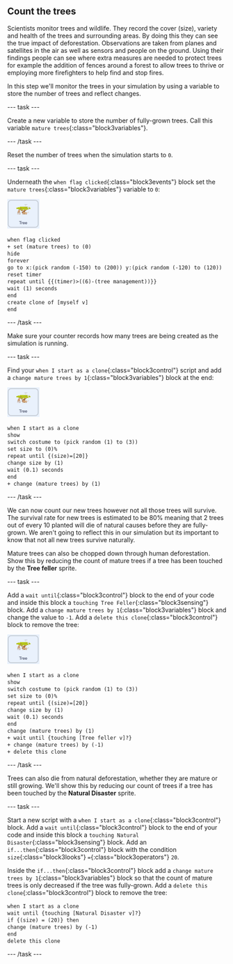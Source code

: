 ## Count the trees

Scientists monitor trees and wildlife. They record the cover (size), variety and health of the trees and surrounding areas. By doing this they can see the true impact of deforestation. Observations are taken from planes and satellites in the air as well as sensors and people on the ground. Using their findings people can see where extra measures are needed to protect trees for example the addition of fences around a forest to allow trees to thrive or employing more firefighters to help find and stop fires.

In this step we'll monitor the trees in your simulation by using a variable to store the number of trees and reflect changes.

--- task ---

Create a new variable to store the number of fully-grown trees. Call this variable `mature trees`{:class="block3variables"}.

--- /task ---

Reset the number of trees when the simulation starts to `0`.

--- task ---

Underneath the `when flag clicked`{:class="block3events"} block set the `mature trees`{:class="block3variables"} variable to `0`:

![image of the Tree sprite](images/tree-sprite.png)

```blocks3
when flag clicked
+ set (mature trees) to (0)
hide
forever
go to x:(pick random (-150) to (200)) y:(pick random (-120) to (120))
reset timer
repeat until {{(timer)>((6)-(tree management))}}
wait (1) seconds
end
create clone of [myself v]
end
```

--- /task ---

Make sure your counter records how many trees are being created as the simulation is running.

--- task ---

Find your `when I start as a clone`{:class="block3control"} script and add a `change mature trees by 1`{:class="block3variables"} block at the end:

![image of the Tree sprite](images/tree-sprite.png)

```blocks3
when I start as a clone
show
switch costume to (pick random (1) to (3))
set size to (0)%
repeat until {(size)=[20]}
change size by (1)
wait (0.1) seconds
end
+ change (mature trees) by (1)
```

--- /task ---

We can now count our new trees however not all those trees will survive. The survival rate for new trees is estimated to be 80% meaning that 2 trees out of every 10 planted will die of natural causes before they are fully-grown. We aren't going to reflect this in our simulation but its important to know that not all new trees survive naturally.

Mature trees can also be chopped down through human deforestation. Show this by reducing the count of mature trees if a tree has been touched by the **Tree feller** sprite. 

--- task ---

Add a `wait until`{:class="block3control"} block to the end of your code and inside this block a `touching Tree Feller`{:class="block3sensing"} block. Add a `change mature trees by 1`{:class="block3variables"} block and change the value to `-1`. Add a `delete this clone`{:class="block3control"} block to remove the tree:

![image of the Tree sprite](images/tree-sprite.png)

```blocks3
when I start as a clone
show
switch costume to (pick random (1) to (3))
set size to (0)%
repeat until {(size)=[20]}
change size by (1)
wait (0.1) seconds
end
change (mature trees) by (1)
+ wait until {touching [Tree feller v]?}
+ change (mature trees) by (-1)
+ delete this clone
```
--- /task ---

Trees can also die from natural deforestation, whether they are mature or still growing. We'll show this by reducing our count of trees if a tree has been touched by the **Natural Disaster** sprite.

--- task ---

Start a new script with a `when I start as a clone`{:class="block3control"} block. Add a `wait until`{:class="block3control"} block to the end of your code and inside this block a `touching Natural Disaster`{:class="block3sensing"} block. Add an `if...then`{:class="block3control"} block with the condition `size`{:class="block3looks"} `=`{:class="block3operators"} `20`. 

Inside the `if...then`{:class="block3control"} block add a `change mature trees by 1`{:class="block3variables"} block so that the count of mature trees is only decreased if the tree was fully-grown. Add a `delete this clone`{:class="block3control"} block to remove the tree:

```blocks3
when I start as a clone
wait until {touching [Natural Disaster v]?}
if {(size) = (20)} then
change (mature trees) by (-1)
end
delete this clone
```

--- /task ---
